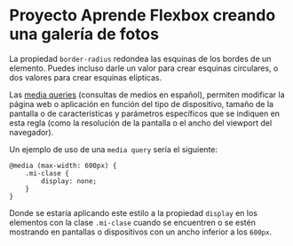 # Proyecto Aprende Flexbox creando una galería de fotos

La propiedad `border-radius` redondea las esquinas de los bordes de un elemento. Puedes incluso darle un valor para crear esquinas circulares,
o dos valores para crear esquinas elípticas.

Las [media queries][1] (consultas de medios en español), permiten modificar la página web o aplicación en función del tipo de dispositivo, tamaño de la pantalla o de características y parámetros específicos que se indiquen en esta regla (como la resolución de la pantalla o el ancho del viewport del navegador).

Un ejemplo de uso de una `media query` sería el siguiente:

>

    @media (max-width: 600px) {
        .mi-clase {
            display: none;
        }
    }

Donde se estaría aplicando este estilo a la propiedad `display` en los elementos con la clase `.mi-clase` cuando se encuentren o se estén mostrando en pantallas o dispositivos con un ancho inferior a los `600px`.

[1]: https://developer.mozilla.org/es/docs/Web/CSS/Media_Queries/Using_media_queries
